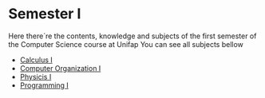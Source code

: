 # Semester I

Here there´re the contents, knowledge and subjects of the first semester of the Computer Science course at Unifap
You can see all subjects bellow

* [Calculus I](https://github.com/gabrielfelipeassuncaodesouza/Computer-Science-Unifap/tree/main/SemI/CalculusI)
* [Computer Organization I](#)
* [Physicis I](https://github.com/gabrielfelipeassuncaodesouza/Computer-Science-Unifap/tree/main/SemI/PhysicsI)
* [Programming I](https://github.com/gabrielfelipeassuncaodesouza/Computer-Science-Unifap/tree/main/SemI/ProgrammingI)
